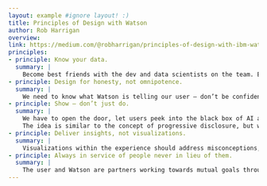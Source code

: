 ```yaml
---
layout: example #ignore layout! :)
title: Principles of Design with Watson
author: Rob Harrigan
overview:
link: https://medium.com/@robharrigan/principles-of-design-with-ibm-watson-c4ce71760122
principles:
- principle: Know your data.
  summary: |
    Become best friends with the dev and data scientists on the team. Engineers know the APIs like designers know grids. Build culture and trust. Keep teams lean and consistent. Put your confidence in them, and they will put theirs in you. Together you’ll guide your team to narrow your focus on achievable realities based on your current data — or a hypothesis (in data science lingo *wink*)
- principle: Design for honesty, not omnipotence.
  summary: |
    We need to know what Watson is telling our user — don’t be confident and wrong. AI projects don’t have “normal” bugs to solve. We have to design to solve for the user’s expectations. If Watson’s confidence is low, we need to make the user aware of that. The answer will likely not correlate with what the user expects. We need to take a step back as a designer — how would I answer a question to a friend about something I don’t know: “I’m not sure how right this is but…maybe x, y, and z?” , or point the person to someone who would know. We need to assume and design a fail state or a pivot point for to happen.
- principle: Show — don’t just do.
  summary: |
    We have to open the door, let users peek into the black box of AI and let them know how Watson made that decision.
    The idea is similar to the concept of progressive disclosure, but we are applying it using evidence and data points. There is a cooperative aspect to these experiences we need to enable. Showing what Watson knows will help users feel confident in Watson’s decisions but also allows them to course correct or improve Watson’s knowledge at any time. Watson’s confidence, relevance, and correlation directly impact the user’s view of the system — by improving domain knowledge we can build trust.
- principle: Deliver insights, not visualizations.
  summary: |
    Visualizations within the experience should address misconceptions, add to the end user outcome, and make the data easier to comprehend — visualizations are never the deliverable. The deliverable is an insight within it — but never a visualization alone. Watson is amazing when it is finding patterns and teasing those out in massive amounts of data — what we have to keep in mind is what our users need to take away — we are leading them to the needle in the noisy data haystack.
- principle: Always in service of people never in lieu of them.
  summary: |
    The user and Watson are partners working towards mutual goals through an experience. We have to solve the user’s need which is central to success but we also have to enable human and computer cooperation — not only interaction. Building empathy, trust, and cooperation with our users is the goal. We should be focused on removing limitations and addressing pain points. Watson never makes a decision for a person — it finds, augment and educates.  
---
```

